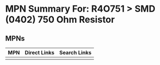 



# MPN Summary For: R4O751 > SMD (0402) 750 Ohm Resistor

## MPNs
  

|MPN|Direct Links|Search Links|
| :--- | :--- | :--- |
||||
